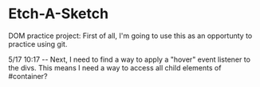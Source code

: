 # Etch-A-Sketch
DOM practice project:
 First of all, I'm going to use this as an opportunty to practice using git.

 5/17 10:17 -- Next, I need to find a way to apply a "hover" event listener to the divs. This means I need a way to access all child elements of #container?